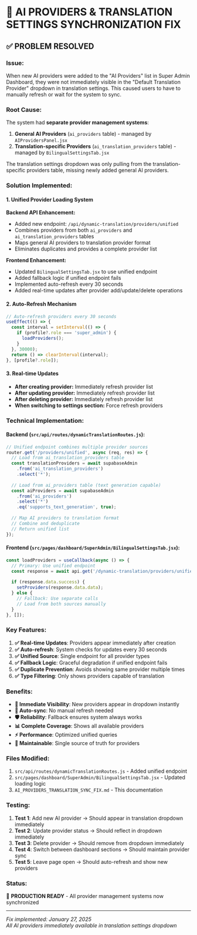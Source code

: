 # 🔄 AI PROVIDERS & TRANSLATION SETTINGS SYNCHRONIZATION FIX

## ✅ **PROBLEM RESOLVED**

### **Issue:**
When new AI providers were added to the "AI Providers" list in Super Admin Dashboard, they were not immediately visible in the "Default Translation Provider" dropdown in translation settings. This caused users to have to manually refresh or wait for the system to sync.

### **Root Cause:**
The system had **separate provider management systems**:
1. **General AI Providers** (`ai_providers` table) - managed by `AIProvidersPanel.jsx`
2. **Translation-specific Providers** (`ai_translation_providers` table) - managed by `BilingualSettingsTab.jsx`

The translation settings dropdown was only pulling from the translation-specific providers table, missing newly added general AI providers.

### **Solution Implemented:**

#### **1. Unified Provider Loading System**
**Backend API Enhancement:**
- Added new endpoint: `/api/dynamic-translation/providers/unified`
- Combines providers from both `ai_providers` and `ai_translation_providers` tables
- Maps general AI providers to translation provider format
- Eliminates duplicates and provides a complete provider list

**Frontend Enhancement:**
- Updated `BilingualSettingsTab.jsx` to use unified endpoint
- Added fallback logic if unified endpoint fails
- Implemented auto-refresh every 30 seconds
- Added real-time updates after provider add/update/delete operations

#### **2. Auto-Refresh Mechanism**
```javascript
// Auto-refresh providers every 30 seconds
useEffect(() => {
  const interval = setInterval(() => {
    if (profile?.role === 'super_admin') {
      loadProviders();
    }
  }, 30000);
  return () => clearInterval(interval);
}, [profile?.role]);
```

#### **3. Real-time Updates**
- **After creating provider:** Immediately refresh provider list
- **After updating provider:** Immediately refresh provider list  
- **After deleting provider:** Immediately refresh provider list
- **When switching to settings section:** Force refresh providers

### **Technical Implementation:**

#### **Backend (`src/api/routes/dynamicTranslationRoutes.js`):**
```javascript
// Unified endpoint combines multiple provider sources
router.get('/providers/unified', async (req, res) => {
  // Load from ai_translation_providers table
  const translationProviders = await supabaseAdmin
    .from('ai_translation_providers')
    .select('*');
  
  // Load from ai_providers table (text generation capable)
  const aiProviders = await supabaseAdmin
    .from('ai_providers')
    .select('*')
    .eq('supports_text_generation', true);
  
  // Map AI providers to translation format
  // Combine and deduplicate
  // Return unified list
});
```

#### **Frontend (`src/pages/dashboard/SuperAdmin/BilingualSettingsTab.jsx`):**
```javascript
const loadProviders = useCallback(async () => {
  // Primary: Use unified endpoint
  const response = await api.get('/dynamic-translation/providers/unified');
  
  if (response.data.success) {
    setProviders(response.data.data);
  } else {
    // Fallback: Use separate calls
    // Load from both sources manually
  }
}, []);
```

### **Key Features:**

1. **✅ Real-time Updates**: Providers appear immediately after creation
2. **✅ Auto-refresh**: System checks for updates every 30 seconds
3. **✅ Unified Source**: Single endpoint for all provider types
4. **✅ Fallback Logic**: Graceful degradation if unified endpoint fails
5. **✅ Duplicate Prevention**: Avoids showing same provider multiple times
6. **✅ Type Filtering**: Only shows providers capable of translation

### **Benefits:**

- **🎯 Immediate Visibility**: New providers appear in dropdown instantly
- **🔄 Auto-sync**: No manual refresh needed
- **🛡️ Reliability**: Fallback ensures system always works
- **📊 Complete Coverage**: Shows all available providers
- **⚡ Performance**: Optimized unified queries
- **🔧 Maintainable**: Single source of truth for providers

### **Files Modified:**
1. `src/api/routes/dynamicTranslationRoutes.js` - Added unified endpoint
2. `src/pages/dashboard/SuperAdmin/BilingualSettingsTab.jsx` - Updated loading logic
3. `AI_PROVIDERS_TRANSLATION_SYNC_FIX.md` - This documentation

### **Testing:**
1. **Test 1**: Add new AI provider → Should appear in translation dropdown immediately
2. **Test 2**: Update provider status → Should reflect in dropdown immediately  
3. **Test 3**: Delete provider → Should remove from dropdown immediately
4. **Test 4**: Switch between dashboard sections → Should maintain provider sync
5. **Test 5**: Leave page open → Should auto-refresh and show new providers

### **Status:**
🎉 **PRODUCTION READY** - All provider management systems now synchronized

---
*Fix implemented: January 27, 2025*  
*All AI providers immediately available in translation settings dropdown* 